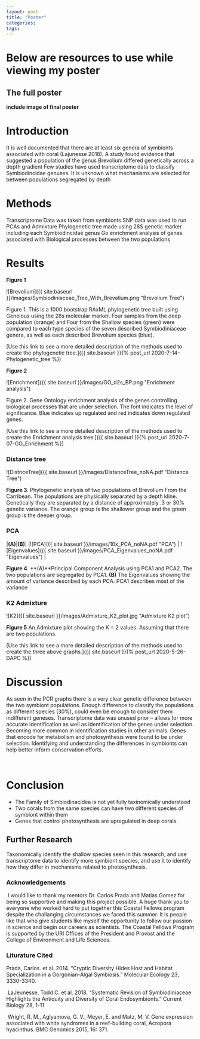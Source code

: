 ```yaml
---
layout: post
title: "Poster"
categories: 
tags: 
---
```


# Below are resources to use while viewing my poster

## The full poster


**include image of final poster**



# Introduction

It is well documented that there are at least six genera of symbionts associated with coral (Lajunesse 2018).​
A study found evidence that suggested a population of the genus Brevolium differed genetically across a depth gradient​
Few studies have used transcriptome data to classify Symbiodincidae genuses ​
It is unknown what mechanisms are selected for between populations segregated by depth


# Methods

Transcriptome Data was taken from symbionts​
SNP data was used to run PCAs and Admixture​
Phylogenetic tree made using 28S genetic marker including each Symbiodincidae genus​
Go enrichment analysis of genes associated with Biological processes between the two populations​
​
​
​



# Results

**Figure 1**

![Brevolium]({{ site.baseurl }}/images/Symbiodiniaceae_Tree_With_Brevolium.png "Brevolium Tree")

Figure 1. This is a 1000 bootstrap RAxML phylogenetic tree built using Geneious using the 28s molecular marker. Four samples from the deep population (orange) and Four from the Shallow species (green) were compared to each type species of the seven described Symbiodiniaceae genera, as well as each described Brevolium species (blue).​

 
[Use this link to see a more detailed description of the methods used to create the phylogenetic tree.]({{ site.baseurl }}{% post_url 2020-7-14-Phylogenetic_tree %})

**Figure 2**

![Enrichment]({{ site.baseurl }}/images/GO_d2s_BP.png "Enrichment analysis")

Figure 2.  Gene Ontology enrichment analysis of the genes controlling biological processes that are under selection. The font indicates the level of significance. Blue indicates up regulated and red indicates down regulated genes.​

[Use this link to see a more detailed description of the methods used to create the Enrichment analysis tree.]({{ site.baseurl }}{% post_url 2020-7-07-GO_Enrichment %})


### Distance tree
![DistnceTree]({{ site.baseurl }}/images/DistanceTree_noNA.pdf "Distance Tree")

**Figure 3**. Phylogenetic analysis of two populations of Brevolium From the Carribean. The populations are physically separated by a depth kline. Genetically they are separated by a distance of approximately .3 or 30% genetic variance. The orange group is the shallower group and the green group is the deeper group.


### PCA

|**(A)**|**(B)**|
|![PCA]({{ site.baseurl }}/images/10x_PCA_noNA.pdf "PCA") | ![Eigenvalues]({{ site.baseurl }}/images/PCA_Eigenvalues_noNA.pdf "Eigenvalues") |

**Figure 4**. **(A)**Principal Component Analysis using PCA1 and PCA2. The two populations are segregated by PCA1. **(B)** The Eigenvalues showing the amount of variance described by each PCA. PCA1 describes most of the variance

### K2 Admixture

![K2]({{ site.baseurl }}/images/Admixture_K2_plot.jpg "Admixture K2 plot")

**Figure 5** An Admixture plot showing the K = 2 values. Assuming that there are two populations.

[Use this link to see a more detailed description of the methods used to create the three above graphs.]({{ site.baseurl }}{% post_url 2020-5-26-DAPC %})


# Discussion

As seen in the PCR graphs there is a very clear genetic difference between the two symbiont populations. Enough difference to classify the populations as different species (30%), could even be enough to consider them indifferent geneses.​
Transcriptome data was unused prior – allows for more accurate identification as well as identification of the genes under selection. Becoming more common in identification studies in other animals.​
Genes that encode for metabolism and photosynthesis were found to be under selection.​
Identifying and understanding the differences in symbionts can help better inform conservation efforts.​

​

# Conclusion

* The Family of Simbiodinacidea is not yet fully taxinomically understood
* Two corals from the same species can have two different species of symbiont within them 
* Genes that control photosynthesis are upregulated in deep corals.



## Further Research

Taxonomically identify the shallow species seen in this research, and use transcriptome data to identify more symbiont species, and use it to identify how they differ in mechanisms related to photosynthesis.​
​


### Acknowledgements
​
I would like to thank my mentors Dr. Carlos Prada and Matias Gomez for being so supportive and making this project possible. A huge thank you to everyone who worked hard to put together this Coastal Fellows program despite the challanging circumstances we faced this summer. It is people like that who give students like myself the opportunity to follow our passion in science and begin our careers as scientists.​
The Coastal Fellows Program is supported by the URI Offices of the President and Provost and the College of Environment and Life Sciences.


### Liturature Cited

Prada, Carlos. et al.  2014. “Cryptic Diversity Hides Host and Habitat Specialization in a Gorgonian-Algal Symbiosis.” Molecular Ecology 23, 3330-3340.​

​
LaJeunesse, Todd C. et al. 2018. “Systematic Revision of Symbiodiniaceae Highlights the Antiquity and Diversity of Coral Endosymbionts.” Current Biology 28, 1-11​

​
Wright, R. M., Aglyamova, G. V., Meyer, E. and Matz, M. V. Gene expression associated with white syndromes in a reef-building coral, Acropora hyacinthus. BMC Genomics 2015, 16: 371.